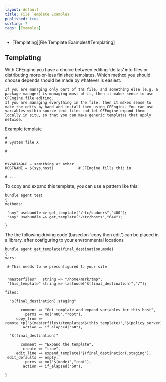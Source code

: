 ```yaml
---
layout: default
title: File Template Examples 
published: true
sorting: 7
tags: [Examples]
---
```


* [Templating][File Template Examples#Templating]

## Templating

With CFEngine you have a choice between editing `deltas' into files or distributing more-or-less finished templates. Which method you should choose depends should be made by whatever is easiest.

    If you are managing only part of the file, and something else (e.g. a package manager) is managing most of it, then it makes sense to use CFEngine file editing.
    If you are managing everything in the file, then it makes sense to make the edits by hand and install them using CFEngine. You can use variables within source text files and let CFEngine expand them locally in situ, so that you can make generic templates that apply netwide.

Example template:

```cf3
#
# System file X

#


MYVARIABLE = something or other
HOSTNAME = $(sys.host)           # CFEngine fills this in

# ...
```


To copy and expand this template, you can use a pattern like this:

```cf3
bundle agent test
{
methods:

 "any" usebundle => get_template("/etc/sudoers","400");
 "any" usebundle => get_template("/etc/hosts","644");

}
```

The the following driving code (based on `copy then edit') can be placed in a library, after configuring to your environmental locations:

```cf3
bundle agent get_template(final_destination,mode)
{
vars:

 # This needs to ne preconfigured to your site


 "masterfiles"   string => "/home/mark/tmp";
 "this_template" string => lastnode("$(final_destination)","/");

files:

  "$(final_destination).staging"

       comment => "Get template and expand variables for this host",
         perms => mo("400","root"),
     copy_from => remote_cp("$(masterfiles)/templates/$(this_template)","$(policy_server)"),
        action => if_elapsed("60");

  "$(final_destination)"

       comment => "Expand the template",
        create => "true",
     edit_line => expand_template("$(final_destination).staging"),
 edit_defaults => empty,
         perms => mo("$(mode)","root"),
        action => if_elapsed("60");

}
```